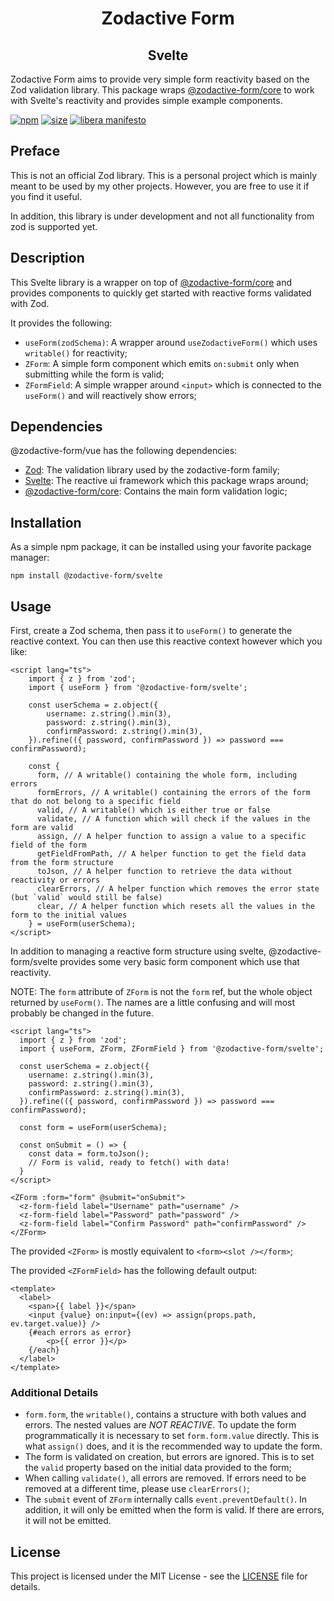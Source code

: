 [npm]: https://img.shields.io/npm/v/@zodactive-form/svelte
[npm-url]: https://www.npmjs.com/package/@zodactive-form/svelte
[size]: https://packagephobia.now.sh/badge?p=@zodactive-form/svelte
[size-url]: https://packagephobia.now.sh/result?p=@zodactive-form/svelte
[libera]: https://img.shields.io/badge/libera-manifesto-lightgrey.svg
[libera-url]: https://liberamanifesto.com

<h1 align="center">Zodactive Form</h1>
<h2 align="center">Svelte</h2>

Zodactive Form aims to provide very simple form reactivity
based on the Zod validation library. This package wraps
[@zodactive-form/core](https://npmjs.com/package/@zodactive-form/core)
to work with Svelte's reactivity and provides simple example components.

[![npm][npm]][npm-url]
[![size][size]][size-url]
[![libera manifesto][libera]][libera-url]

## Preface

This is not an official Zod library. This is a personal project which is mainly meant
to be used by my other projects. However, you are free to use it if you find it useful.

In addition, this library is under development and not all functionality from zod is
supported yet.

## Description

This Svelte library is a wrapper on top of [@zodactive-form/core](https://npmjs.com/package/@zodactive-form/core) 
and provides components to quickly get started with reactive forms validated with Zod.

It provides the following:
 - `useForm(zodSchema)`: A wrapper around `useZodactiveForm()` which uses `writable()` for reactivity;
 - `ZForm`: A simple form component which emits `on:submit` only when submitting while the form is valid;
 - `ZFormField`: A simple wrapper around `<input>` which is connected to the `useForm()` and will reactively show errors; 

## Dependencies

@zodactive-form/vue has the following dependencies:
 - [Zod](https://npmjs.com/package/zod): The validation library used by the zodactive-form family;
 - [Svelte](https://svelte.dev/): The reactive ui framework which this package wraps around;
 - [@zodactive-form/core](https://npmjs.com/package/@zodactive-form/core): Contains the main form validation logic;

## Installation

As a simple npm package, it can be installed using your favorite package manager:

```shell
npm install @zodactive-form/svelte
```

## Usage

First, create a Zod schema, then pass it to `useForm()` to generate the reactive context. You can then use
this reactive context however which you like:

```svelte
<script lang="ts">
    import { z } from 'zod';
    import { useForm } from '@zodactive-form/svelte';
    
    const userSchema = z.object({
        username: z.string().min(3),
        password: z.string().min(3),
        confirmPassword: z.string().min(3),
    }).refine(({ password, confirmPassword }) => password === confirmPassword);
    
    const { 
      form, // A writable() containing the whole form, including errors
      formErrors, // A writable() containing the errors of the form that do not belong to a specific field
      valid, // A writable() which is either true or false
      validate, // A function which will check if the values in the form are valid
      assign, // A helper function to assign a value to a specific field of the form
      getFieldFromPath, // A helper function to get the field data from the form structure
      toJson, // A helper function to retrieve the data without reactivity or errors
      clearErrors, // A helper function which removes the error state (but `valid` would still be false)
      clear, // A helper function which resets all the values in the form to the initial values
    } = useForm(userSchema);
</script>
```

In addition to managing a reactive form structure using svelte, @zodactive-form/svelte provides some very basic
form component which use that reactivity.

NOTE: The `form` attribute of `ZForm` is not the `form` ref, but the whole object returned by `useForm()`.
The names are a little confusing and will most probably be changed in the future.

```svelte
<script lang="ts">
  import { z } from 'zod';
  import { useForm, ZForm, ZFormField } from '@zodactive-form/svelte';

  const userSchema = z.object({
    username: z.string().min(3),
    password: z.string().min(3),
    confirmPassword: z.string().min(3),
  }).refine(({ password, confirmPassword }) => password === confirmPassword);
  
  const form = useForm(userSchema);
  
  const onSubmit = () => {
    const data = form.toJson();
    // Form is valid, ready to fetch() with data!
  }
</script>

<ZForm :form="form" @submit="onSubmit">
  <z-form-field label="Username" path="username" />
  <z-form-field label="Password" path="password" />
  <z-form-field label="Confirm Password" path="confirmPassword" />
</ZForm>
```

The provided `<ZForm>` is mostly equivalent to `<form><slot /></form>`;

The provided `<ZFormField>` has the following default output:
```svelte
<template>
  <label>
    <span>{{ label }}</span>
    <input {value} on:input={(ev) => assign(props.path, ev.target.value)} />
    {#each errors as error}
        <p>{{ error }}</p>
    {/each}
  </label>
</template>
```

### Additional Details

 - `form.form`, the `writable()`, contains a structure with both values and errors. 
The nested values are *NOT REACTIVE*. To update the form programmatically it is necessary to set `form.form.value` 
directly. This is what `assign()` does, and it is the recommended way to update the form.
 - The form is validated on creation, but errors are ignored. This is to set the `valid` property based on
the initial data provided to the form;
 - When calling `validate()`, all errors are removed. If errors need to be removed at a different time,
please use `clearErrors()`;
 - The `submit` event of `ZForm` internally calls `event.preventDefault()`. In addition, it will only be emitted
when the form is valid. If there are errors, it will not be emitted.

## License

This project is licensed under the MIT License - see the [LICENSE](LICENSE) file for details.
